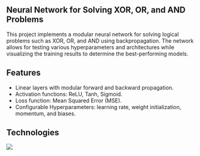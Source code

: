 ## Neural Network for Solving XOR, OR, and AND Problems

This project implements a modular neural network for solving logical problems such as XOR, OR, and AND using backpropagation. The network allows for testing various hyperparameters and architectures while visualizing the training results to determine the best-performing models.

## Features
  - Linear layers with modular forward and backward propagation.
  - Activation functions: ReLU, Tanh, Sigmoid.
  - Loss function: Mean Squared Error (MSE).
  - Configurable Hyperparameters: learning rate, weight initialization, momentum, and biases.

## Technologies
![](https://skillicons.dev/icons?i=python)
